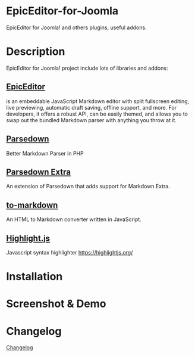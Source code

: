 # EpicEditor-for-Joomla
EpicEditor for Joomla! and others plugins, useful addons.

# Description 

EpicEditor for Joomla! project include lots of libraries and addons:

## [EpicEditor](https://github.com/OscarGodson/EpicEditor)
is an embeddable JavaScript Markdown editor with split fullscreen editing, live previewing, automatic draft saving, offline support, and more. For developers, it offers a robust API, can be easily themed, and allows you to swap out the bundled Markdown parser with anything you throw at it. 

## [Parsedown](https://github.com/erusev/parsedown)
 Better Markdown Parser in PHP

## [Parsedown Extra](https://github.com/erusev/parsedown-extra) 
An extension of Parsedown that adds support for Markdown Extra.

## [to-markdown](https://github.com/domchristie/to-markdown)
An HTML to Markdown converter written in JavaScript.

## [Highlight.js](https://github.com/isagalaev/highlight.js)
Javascript syntax highlighter 
https://highlightjs.org/

# Installation

# Screenshot & Demo

# Changelog
[Changelog](Changelog)


